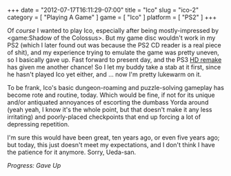 +++
date = "2012-07-17T16:11:29-07:00"
title = "Ico"
slug = "ico-2"
category = [ "Playing A Game" ]
game = [ "Ico" ]
platform = [ "PS2" ]
+++

Of <i>course</i> I wanted to play Ico, especially after being mostly-impressed by <game:Shadow of the Colossus>.  But my game disc wouldn't work in my PS2 (which I later found out was because the PS2 CD reader is a real piece of shit), and my experience trying to emulate the game was pretty uneven, so I basically gave up.  Fast forward to present day, and the PS3 <a href="http://en.wikipedia.org/wiki/The_Ico_%26_Shadow_of_the_Colossus_Collection">HD remake</a> has given me another chance!  So I let my buddy take a stab at it first, since he hasn't played Ico yet either, and ... now I'm pretty lukewarm on it.

To be frank, Ico's basic dungeon-roaming and puzzle-solving gameplay has become rote and routine, today.  Which would be fine, if not for its unique and/or antiquated annoyances of escorting the dumbass Yorda around (yeah yeah, I know it's the whole point, but that doesn't make it any less irritating) and poorly-placed checkpoints that end up forcing a lot of depressing repetition.

I'm sure this would have been great, ten years ago, or even five years ago; but today, this just doesn't meet my expectations, and I don't think I have the patience for it anymore.  Sorry, Ueda-san.

<i>Progress: Gave Up</i>
